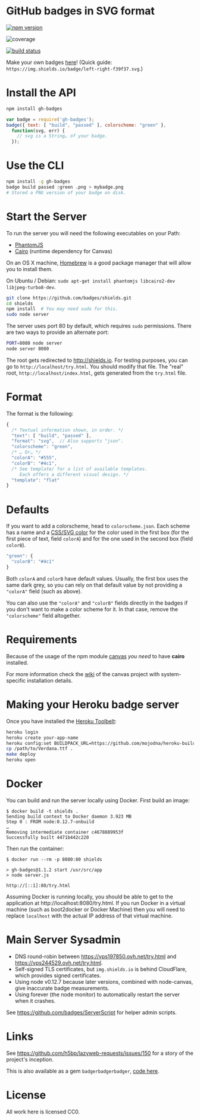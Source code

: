 # GitHub badges in SVG format

[![npm version](http://img.shields.io/npm/v/gh-badges.svg)](https://npmjs.org/package/gh-badges)

![coverage](https://rawgithub.com/badges/shields/master/coverage.svg)

[![build status](http://img.shields.io/travis/badges/gh-badges.svg)](https://travis-ci.org/badges/gh-badges)

Make your own badges [here][badges]! (Quick guide: `https://img.shields.io/badge/left-right-f39f37.svg`.)

[badges]: <http://shields.io/#your-badge>

# Install the API

```bash
npm install gh-badges
```

```js
var badge = require('gh-badges');
badge({ text: [ "build", "passed" ], colorscheme: "green" },
  function(svg, err) {
    // svg is a String… of your badge.
  });
```

# Use the CLI

```bash
npm install -g gh-badges
badge build passed :green .png > mybadge.png
# Stored a PNG version of your badge on disk.
```

# Start the Server
To run the server you will need the following executables on your Path:
- [PhantomJS](http://www.phantomjs.org/)
- [Cairo](http://cairographics.org/) (runtime dependency for Canvas)

On an OS X machine, [Homebrew](brew.sh) is a good package manager that will
allow you to install them.

On Ubuntu / Debian: `sudo apt-get install phantomjs libcairo2-dev libjpeg-turbo8-dev`.

```bash
git clone https://github.com/badges/shields.git
cd shields
npm install  # You may need sudo for this.
sudo node server
```

The server uses port 80 by default, which requires `sudo` permissions.
There are two ways to provide an alternate port:

```bash
PORT=8080 node server
node server 8080
```

The root gets redirected to <http://shields.io>.
For testing purposes, you can go to `http://localhost/try.html`.
You should modify that file. The "real" root, `http://localhost/index.html`,
gets generated from the `try.html` file.

# Format

The format is the following:

```js
{
  /* Textual information shown, in order. */
  "text": [ "build", "passed" ],
  "format": "svg",  // Also supports "json".
  "colorscheme": "green",
  /* … Or… */
  "colorA": "#555",
  "colorB": "#4c1",
  /* See template/ for a list of available templates.
     Each offers a different visual design. */
  "template": "flat"
}
```

# Defaults

If you want to add a colorscheme, head to `colorscheme.json`. Each scheme has a
name and a [CSS/SVG color][] for the color used in the first box (for the first
piece of text, field `colorA`) and for the one used in the second box (field
`colorB`).

[CSS/SVG color]: http://www.w3.org/TR/SVG/types.html#DataTypeColor

```js
"green": {
  "colorB": "#4c1"
}
```

Both `colorA` and `colorB` have default values. Usually, the first box uses the
same dark grey, so you can rely on that default value by not providing a
`"colorA"` field (such as above).

You can also use the `"colorA"` and `"colorB"` fields directly in the badges if
you don't want to make a color scheme for it. In that case, remove the
`"colorscheme"` field altogether.

# Requirements

Because of the usage of the npm module [canvas][canvas-pkg] *you need* to have
**cairo** installed.

For more information check the [wiki][canvas-wiki] of the canvas project with
system-specific installation details.

[canvas-pkg]: https://npmjs.org/package/canvas
[canvas-wiki]: https://github.com/LearnBoost/node-canvas/wiki/_pages

# Making your Heroku badge server

Once you have installed the [Heroku Toolbelt][]:

[Heroku Toolbelt]: https://toolbelt.heroku.com/

```bash
heroku login
heroku create your-app-name
heroku config:set BUILDPACK_URL=https://github.com/mojodna/heroku-buildpack-multi.git#build-env
cp /path/to/Verdana.ttf .
make deploy
heroku open
```

# Docker

You can build and run the server locally using Docker. First build an image:

```console
$ docker build -t shields .
Sending build context to Docker daemon 3.923 MB
Step 0 : FROM node:0.12.7-onbuild
…
Removing intermediate container c4678889953f
Successfully built 4471b442c220
```

Then run the container:

```console
$ docker run --rm -p 8080:80 shields

> gh-badges@1.1.2 start /usr/src/app
> node server.js

http://[::1]:80/try.html
```

Assuming Docker is running locally, you should be able to get to the application at http://localhost:8080/try.html. If you run Docker in a virtual machine (such as boot2docker or Docker Machine) then you will need to replace `localhost` with the actual IP address of that virtual machine.

# Main Server Sysadmin

- DNS round-robin between https://vps197850.ovh.net/try.html and https://vps244529.ovh.net/try.html.
- Self-signed TLS certificates, but `img.shields.io` is behind CloudFlare, which provides signed certificates.
- Using node v0.12.7 because later versions, combined with node-canvas, give inaccurate badge measurements.
- Using forever (the node monitor) to automatically restart the server when it crashes.

See https://github.com/badges/ServerScript for helper admin scripts.

# Links

See <https://github.com/h5bp/lazyweb-requests/issues/150> for a story of the
project's inception.

This is also available as a gem `badgerbadgerbadger`, [code here][gem].

[gem]: https://github.com/badges/badgerbadgerbadger

# License

All work here is licensed CC0.
